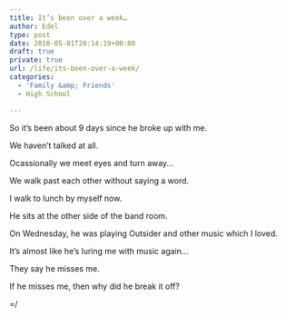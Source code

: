 ```yaml
---
title: It’s been over a week…
author: Edel
type: post
date: 2010-05-01T20:14:19+00:00
draft: true
private: true
url: /life/its-been-over-a-week/
categories:
  - 'Family &amp; Friends'
  - High School

---
```

So it&#8217;s been about 9 days since he broke up with me.
  
We haven&#8217;t talked at all.
  
Ocassionally we meet eyes and turn away&#8230;
  
We walk past each other without saying a word.
  
I walk to lunch by myself now.
  
He sits at the other side of the band room.
  
On Wednesday, he was playing Outsider and other music which I loved.
  
It&#8217;s almost like he&#8217;s luring me with music again&#8230;
  
They say he misses me.
  
If he misses me, then why did he break it off?
  
=/

<ol class="footnote">
</ol>